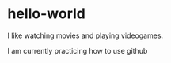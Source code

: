 # hello-world
I like watching movies and playing videogames.

I am currently practicing how to use github
